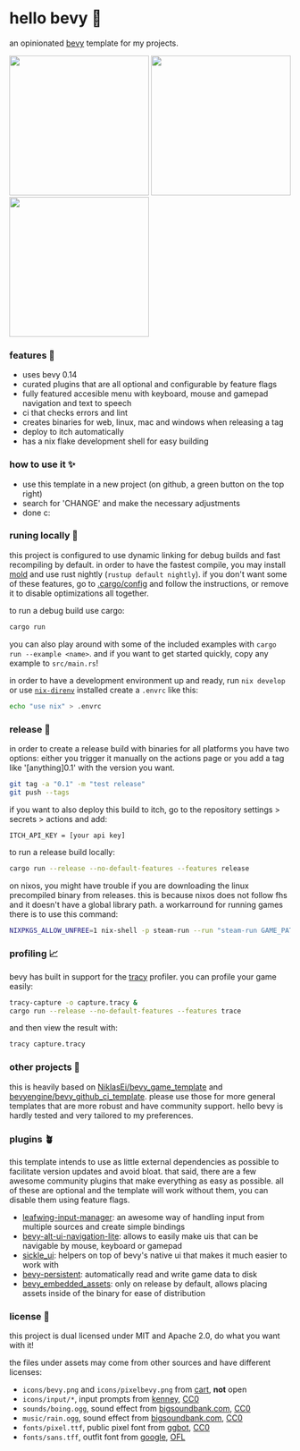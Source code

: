 # hello bevy 🦆

an opinionated [bevy](https://github.com/bevyengine/bevy) template for my projects.

<p float="left">
  <img src="https://github.com/eerii/hello-bevy/assets/22449369/c5b7cdcd-20d7-44e4-8a56-3a4122cdb5d7" height="250px" />
  <img src="https://github.com/eerii/hello-bevy/assets/22449369/a3c6d2bb-7648-45da-9cb0-1257ee081a46" height="250px" />
  <img src="https://github.com/eerii/hello-bevy/assets/22449369/7fa2176f-8dbe-4867-a6b2-33f366af122f" height="250px" />
</p>

### features 🌿

- uses bevy 0.14
- curated plugins that are all optional and configurable by feature flags
- fully featured accesible menu with keyboard, mouse and gamepad navigation and text to speech
- ci that checks errors and lint
- creates binaries for web, linux, mac and windows when releasing a tag
- deploy to itch automatically
- has a nix flake development shell for easy building

### how to use it ✨

- use this template in a new project (on github, a green button on the top right)
- search for 'CHANGE' and make the necessary adjustments
- done c:

### runing locally 🌺

this project is configured to use dynamic linking for debug builds and fast recompiling by default.
in order to have the fastest compile, you may install [mold](https://github.com/rui314/mold) and use rust nightly (`rustup default nightly`).
if you don't want some of these features, go to [.cargo/config](.cargo/config) and follow the instructions, or remove it to disable optimizations all together.

to run a debug build use cargo:

```sh
cargo run
```

you can also play around with some of the included examples with `cargo run --example <name>`. and if you want to get started quickly, copy any example to `src/main.rs`!

in order to have a development environment up and ready, run `nix develop` or use [`nix-direnv`](https://github.com/nix-community/nix-direnv) installed create a `.envrc` like this:

```sh
echo "use nix" > .envrc
```

### release 🌻

in order to create a release build with binaries for all platforms you have two options: either you trigger it manually on the actions page or you add a tag like '[anything]0.1' with the version you want.

```sh
git tag -a "0.1" -m "test release"
git push --tags
```

if you want to also deploy this build to itch, go to the repository settings > secrets > actions and add:

```
ITCH_API_KEY = [your api key]
```

to run a release build locally:

```sh
cargo run --release --no-default-features --features release
```

on nixos, you might have trouble if you are downloading the linux precompiled binary from releases. this is because nixos does not follow fhs and it doesn't have a global library path. a workarround for running games there is to use this command:

```sh
NIXPKGS_ALLOW_UNFREE=1 nix-shell -p steam-run --run "steam-run GAME_PATH"
```

### profiling 📈

bevy has built in support for the [tracy](https://github.com/wolfpld/tracy) profiler. you can profile your game easily:

```sh
tracy-capture -o capture.tracy &
cargo run --release --no-default-features --features trace
```

and then view the result with:

```sh
tracy capture.tracy
```

### other projects 💖

this is heavily based on [NiklasEi/bevy_game_template](https://github.com/NiklasEi/bevy_game_template) and [bevyengine/bevy_github_ci_template](https://github.com/bevyengine/bevy_github_ci_template). please use those for more general templates that are more robust and have community support. hello bevy is hardly tested and very tailored to my preferences.

### plugins 🪴

this template intends to use as little external dependencies as possible to facilitate version updates and avoid bloat. that said, there are a few awesome community plugins that make everything as easy as possible. all of these are optional and the template will work without them, you can disable them using feature flags.

- [leafwing-input-manager](https://github.com/Leafwing-Studios/leafwing-input-manager): an awesome way of handling input from multiple sources and create simple bindings
- [bevy-alt-ui-navigation-lite](https://github.com/bevy-alt-ui-navigation-lite): allows to easily make uis that can be navigable by mouse, keyboard or gamepad
- [sickle_ui](https://github.com/UmbraLuminosa/sickle_ui): helpers on top of bevy's native ui that makes it much easier to work with
- [bevy-persistent](https://github.com/umut-sahin/bevy-persistent): automatically read and write game data to disk
- [bevy_embedded_assets](https://github.com/vleue/bevy_embedded_assets): only on release by default, allows placing assets inside of the binary for ease of distribution

### license 📝

this project is dual licensed under MIT and Apache 2.0, do what you want with it!

the files under assets may come from other sources and have different licenses:

- `icons/bevy.png` and `icons/pixelbevy.png` from [cart](https://github.com/bevyengine/bevy_github_ci_template/issues/45#issue-2022210264), **not** open
- `icons/input/*`, input prompts from [kenney](https://kenney.nl/assets/input-prompts), [CC0](https://creativecommons.org/publicdomain/zero/1.0/)
- `sounds/boing.ogg`, sound effect from [bigsoundbank.com](https://bigsoundbank.com/high-pitched-tom-1-s2329.html), [CC0](https://creativecommons.org/publicdomain/zero/1.0/)
- `music/rain.ogg`, sound effect from [bigsoundbank.com](https://bigsoundbank.com/summer-rain-on-terrace-s1019.html), [CC0](https://creativecommons.org/publicdomain/zero/1.0/)
- `fonts/pixel.ttf`, public pixel font from [ggbot](https://ggbot.itch.io/public-pixel-font), [CC0](https://creativecommons.org/publicdomain/zero/1.0/)
- `fonts/sans.tff`, outfit font from [google](https://fonts.google.com/specimen/Outfit), [OFL](https://scripts.sil.org/cms/scripts/page.php?site_id=nrsi&id=OFL)
